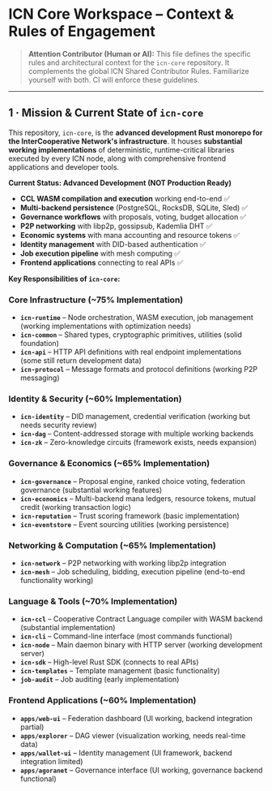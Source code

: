 # ICN Core Workspace – Context & Rules of Engagement

> **Attention Contributor (Human or AI):** This file defines the specific rules and architectural context for the `icn-core` repository. It complements the global ICN Shared Contributor Rules. Familiarize yourself with both. CI will enforce these guidelines.

---

## 1 · Mission & Current State of `icn-core`

This repository, `icn-core`, is the **advanced development Rust monorepo for the InterCooperative Network's infrastructure**. It houses **substantial working implementations** of deterministic, runtime-critical libraries executed by every ICN node, along with comprehensive frontend applications and developer tools.

**Current Status: Advanced Development (NOT Production Ready)**
- **CCL WASM compilation and execution** working end-to-end ✅
- **Multi-backend persistence** (PostgreSQL, RocksDB, SQLite, Sled) ✅  
- **Governance workflows** with proposals, voting, budget allocation ✅
- **P2P networking** with libp2p, gossipsub, Kademlia DHT ✅
- **Economic systems** with mana accounting and resource tokens ✅
- **Identity management** with DID-based authentication ✅
- **Job execution pipeline** with mesh computing ✅
- **Frontend applications** connecting to real APIs ✅

**Key Responsibilities of `icn-core`:**

### **Core Infrastructure (~75% Implementation)**
- **`icn-runtime`** – Node orchestration, WASM execution, job management (working implementations with optimization needs)
- **`icn-common`** – Shared types, cryptographic primitives, utilities (solid foundation)
- **`icn-api`** – HTTP API definitions with real endpoint implementations (some still return development data)
- **`icn-protocol`** – Message formats and protocol definitions (working P2P messaging)

### **Identity & Security (~60% Implementation)**
- **`icn-identity`** – DID management, credential verification (working but needs security review)
- **`icn-dag`** – Content-addressed storage with multiple working backends
- **`icn-zk`** – Zero-knowledge circuits (framework exists, needs expansion)

### **Governance & Economics (~65% Implementation)**  
- **`icn-governance`** – Proposal engine, ranked choice voting, federation governance (substantial working features)
- **`icn-economics`** – Multi-backend mana ledgers, resource tokens, mutual credit (working transaction logic)  
- **`icn-reputation`** – Trust scoring framework (basic implementation)
- **`icn-eventstore`** – Event sourcing utilities (working persistence)

### **Networking & Computation (~65% Implementation)**
- **`icn-network`** – P2P networking with working libp2p integration
- **`icn-mesh`** – Job scheduling, bidding, execution pipeline (end-to-end functionality working)

### **Language & Tools (~70% Implementation)**
- **`icn-ccl`** – Cooperative Contract Language compiler with WASM backend (substantial implementation)
- **`icn-cli`** – Command-line interface (most commands functional)
- **`icn-node`** – Main daemon binary with HTTP server (working development server)
- **`icn-sdk`** – High-level Rust SDK (connects to real APIs)
- **`icn-templates`** – Template management (basic functionality)
- **`job-audit`** – Job auditing (early implementation)

### **Frontend Applications (~60% Implementation)**
- **`apps/web-ui`** – Federation dashboard (UI working, backend integration partial)
- **`apps/explorer`** – DAG viewer (visualization working, needs real-time data)
- **`apps/wallet-ui`** – Identity management (UI framework, backend integration limited)
- **`apps/agoranet`** – Governance interface (UI working, governance backend functional) 